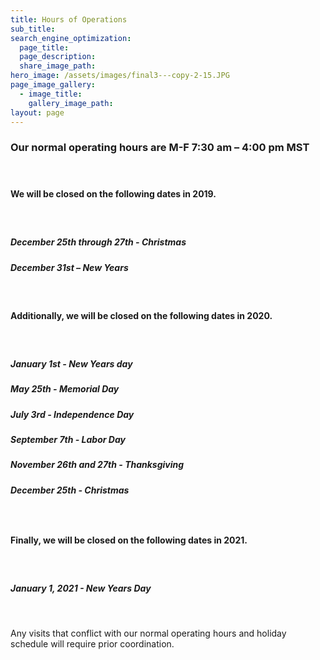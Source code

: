 ```yaml
---
title: Hours of Operations
sub_title:
search_engine_optimization:
  page_title:
  page_description:
  share_image_path:
hero_image: /assets/images/final3---copy-2-15.JPG
page_image_gallery:
  - image_title:
    gallery_image_path:
layout: page
---
```


### Our normal operating hours are M-F 7:30 am – 4:00 pm MST

#### &nbsp;

#### We will be closed on the following dates in 2019.

##### &nbsp;

##### December 25th through 27th - Christmas

##### December 31st – New Years

&nbsp;

#### Additionally, we will be closed on the following dates in 2020.

##### &nbsp;

##### January 1st - New Years day

##### May 25th - Memorial Day

##### July 3rd - Independence Day

##### September 7th - Labor Day

##### November 26th and 27th - Thanksgiving

##### December 25th - Christmas

##### &nbsp;

#### Finally, we will be closed on the following dates in 2021.

##### &nbsp;

##### January 1, 2021 - New Years Day

&nbsp;

Any visits that conflict with our normal operating hours and holiday schedule will require prior coordination.